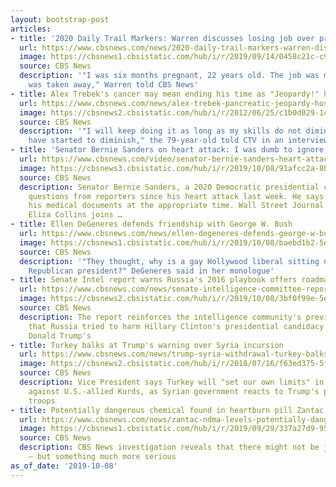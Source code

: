 ```yaml
---
layout: bootstrap-post
articles:
- title: '2020 Daily Trail Markers: Warren discusses losing job over pregnancy'
  url: https://www.cbsnews.com/news/2020-daily-trail-markers-warren-discusses-losing-teaching-job-over-pregnancy/
  image: https://cbsnews1.cbsistatic.com/hub/i/r/2019/09/14/0458c21c-c9e7-478c-9478-413eed67a1e5/thumbnail/1200x630/383f6ada006b2ab9baf5b7ff249c7262/trail-markers-newsletter-620x254-v2.jpg
  source: CBS News
  description: '"I was six months pregnant, 22 years old. The job was mine and it
    was taken away," Warren told CBS News'
- title: Alex Trebek's cancer may mean ending his time as "Jeopardy!" host
  url: https://www.cbsnews.com/news/alex-trebek-pancreatic-jeopardy-host-says-skills-have-started-to-diminish-pancreatic-cancer-may-end-his-time-with-show/
  image: https://cbsnews2.cbsistatic.com/hub/i/r/2012/06/25/c1b0d029-1c4e-11e3-9918-005056850598/thumbnail/1200x630/2d6d74b043470a263687ed6ec69a8ce2/143212928.jpg
  source: CBS News
  description: '"I will keep doing it as long as my skills do not diminish, and they
    have started to diminish," the 79-year-old told CTV in an interview'
- title: 'Senator Bernie Sanders on heart attack: I was dumb to ignore chest pain'
  url: https://www.cbsnews.com/video/senator-bernie-sanders-heart-attack-response-2019-10-08/
  image: https://cbsnews3.cbsistatic.com/hub/i/r/2019/10/08/91afcc2a-8b15-46e8-bdc9-5b5733a98689/thumbnail/1200x630/8fb14816fb54aadf5416bc90084a8d39/cbsn-fusion-senator-bernie-sanders-heart-attack-response-2019-10-08-thumbnail-367020-640x360.jpg
  source: CBS News
  description: Senator Bernie Sanders, a 2020 Democratic presidential candidate, took
    questions from reporters since his heart attack last week. He says he will release
    his medical documents at the appropriate time. Wall Street Journal politics reporter
    Eliza Collins joins …
- title: Ellen DeGeneres defends friendship with George W. Bush
  url: https://www.cbsnews.com/news/ellen-degeneres-defends-george-w-bush-friendship-cowboys-game-tweets-monologue-2019-10-08/
  image: https://cbsnews1.cbsistatic.com/hub/i/r/2019/10/08/baebd1b2-5e42-47a7-81dd-59ee6a2a7276/thumbnail/1200x630g4/6103314087608bc39b698b9da26e2877/screen-shot-2019-10-08-at-11-05-22-am.png
  source: CBS News
  description: '"They thought, why is a gay Hollywood liberal sitting next to a conservative
    Republican president?" DeGeneres said in her monologue'
- title: Senate Intel report warns Russia's 2016 playbook offers roadmap for 2020
  url: https://www.cbsnews.com/news/senate-intelligence-committee-report-on-2016-russian-election-interference-offers-roadmap-for-2020-meddling/
  image: https://cbsnews2.cbsistatic.com/hub/i/r/2019/10/08/3bf0f99e-5e4e-4f0d-b353-05ed698b9b73/thumbnail/1200x630/e2aebe565680cf20e8af6daf77f198c4/gettyimages-1149132732.jpg
  source: CBS News
  description: The report reinforces the intelligence community's previous conclusions
    that Russia tried to harm Hillary Clinton's presidential candidacy while boosting
    Donald Trump's
- title: Turkey balks at Trump's warning over Syria incursion
  url: https://www.cbsnews.com/news/trump-syria-withdrawal-turkey-balks-at-president-tweet-warning-them-to-limit-syria-incursion-against-kurds/
  image: https://cbsnews2.cbsistatic.com/hub/i/r/2018/07/16/f63ed375-5f75-411d-b08d-2f3f36392118/thumbnail/1200x630g2/5552734860a98b7ef610421c771b5700/trump-erdogan-2018-07-11t151545z-1944711278-rc139d64c3e0-rtrmadp-3-nato-summit.jpg
  source: CBS News
  description: Vice President says Turkey will "set our own limits" in any action
    against U.S.-allied Kurds, as Syrian government reacts to Trump's plan to move
    troops
- title: Potentially dangerous chemical found in heartburn pill Zantac
  url: https://www.cbsnews.com/news/zantac-ndma-levels-potentially-dangerous-chemical-zantac-ranitidine-heartburn-pills-2019-10-08/
  image: https://cbsnews1.cbsistatic.com/hub/i/r/2019/09/29/337a27d9-955d-4c34-8655-b06167835816/thumbnail/1200x630/e86e6eefad4d7ebfc2bbbed4cbb86c44/gettyimages-1169518459.jpg
  source: CBS News
  description: CBS News investigation reveals that there might not be just an "impurity"
    — but something much more serious
as_of_date: '2019-10-08'
---
```


